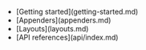 
- <div class="ps-icon ps-icon-arrow-right"></div> [Getting started](getting-started.md)
- <div class="ps-icon ps-icon-cookie"></div> [Appenders](appenders.md)
- <div class="ps-icon ps-icon-book-tag"></div> [Layouts](layouts.md)
- <div class="ps-icon ps-icon-puzzle"></div> [API references](api/index.md)

